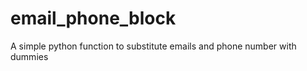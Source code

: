 email_phone_block
=================

A simple python function to substitute emails and phone number with dummies
